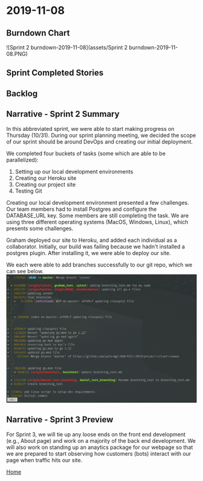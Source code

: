 # 2019-11-08
## Burndown Chart
![Sprint 2 burndown-2019-11-08](assets/Sprint 2 burndown-2019-11-08.PNG)

## Sprint Completed Stories


## Backlog


## Narrative - Sprint 2 Summary
In this abbreviated sprint, we were able to start making progress on Thursday (10/31). During our sprint planning meeting, we decided the scope of our sprint should be around DevOps and creating our initial deployment. 

We completed four buckets of tasks (some which are able to be parallelized):
1. Setting up our local development environments
2. Creating our Heroku site
3. Creating our project site
4. Testing Git

Creating our local development environment presented a few challenges. Our team members had to install Postgres and configure the DATABASE_URL key. Some members are still completing the task. We are using three different operating systems (MacOS, Windows, Linux), which presents some challenges. 

Graham deployed our site to Heroku, and added each individual as a collaborator. Initially, our build was failing because we hadn't installed a postgres plugin. After installing it, we were able to deploy our site.

We each were able to add branches successfully to our git repo, which we can see below.
![2019-11-01 git log](/assets/git-log-2019-11-01.png)

## Narrative - Sprint 3 Preview
For Sprint 3, we will tie up any loose ends on the front end development (e.g., About page) and work on a majority of the back end development. We will also work on standing up an anaytics package for our webpage so that we are prepared to start observing how customers (bots) interact with our page when traffic hits our site. 

[Home](index.md)
